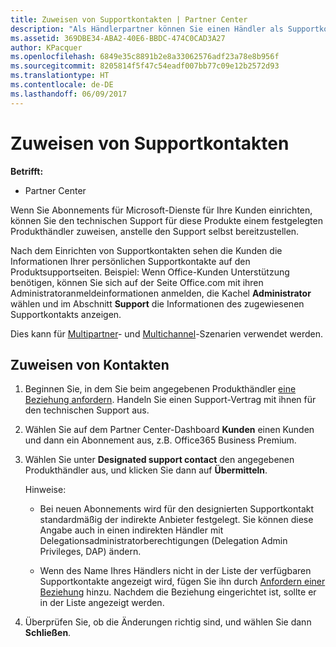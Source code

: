 ```yaml
---
title: Zuweisen von Supportkontakten | Partner Center
description: "Als Händlerpartner können Sie einen Händler als Supportkontakt bestimmen."
ms.assetid: 369DBE34-ABA2-40E6-BBDC-474C0CAD3A27
author: KPacquer
ms.openlocfilehash: 6849e35c8891b2e8a33062576adf23a78e8b956f
ms.sourcegitcommit: 8205814f5f47c54eadf007bb77c09e12b2572d93
ms.translationtype: HT
ms.contentlocale: de-DE
ms.lasthandoff: 06/09/2017
---
```

# <a name="assign-support-contacts"></a>Zuweisen von Supportkontakten

**Betrifft:**

-  Partner Center

Wenn Sie Abonnements für Microsoft-Dienste für Ihre Kunden einrichten, können Sie den technischen Support für diese Produkte einem festgelegten Produkthändler zuweisen, anstelle den Support selbst bereitzustellen.

Nach dem Einrichten von Supportkontakten sehen die Kunden die Informationen Ihrer persönlichen Supportkontakte auf den Produktsupportseiten. Beispiel: Wenn Office-Kunden Unterstützung benötigen, können Sie sich auf der Seite Office.com mit ihren Administratoranmeldeinformationen anmelden, die Kachel **Administrator** wählen und im Abschnitt **Support** die Informationen des zugewiesenen Supportkontakts anzeigen.

Dies kann für [Multipartner](multipartner.md)- und [Multichannel](multichannel.md)-Szenarien verwendet werden. 

<a href="" id="assigncontacts"></a>
## <a name="assign-contacts"></a>Zuweisen von Kontakten

1.  Beginnen Sie, in dem Sie beim angegebenen Produkthändler [eine Beziehung anfordern](request-a-relationship-with-a-customer.md). Handeln Sie einen Support-Vertrag mit ihnen für den technischen Support aus.

2.  Wählen Sie auf dem Partner Center-Dashboard **Kunden** einen Kunden und dann ein Abonnement aus, z.B. Office365 Business Premium.

3.  Wählen Sie unter **Designated support contact** den angegebenen Produkthändler aus, und klicken Sie dann auf **Übermitteln**. 

    Hinweise: 
    
    *  Bei neuen Abonnements wird für den designierten Supportkontakt standardmäßig der indirekte Anbieter festgelegt. Sie können diese Angabe auch in einen indirekten Händler mit Delegationsadministratorberechtigungen (Delegation Admin Privileges, DAP) ändern.
    
    *  Wenn des Name Ihres Händlers nicht in der Liste der verfügbaren Supportkontakte angezeigt wird, fügen Sie ihn durch [Anfordern einer Beziehung](request-a-relationship-with-a-customer.md) hinzu. Nachdem die Beziehung eingerichtet ist, sollte er in der Liste angezeigt werden.  

4.  Überprüfen Sie, ob die Änderungen richtig sind, und wählen Sie dann **Schließen**.